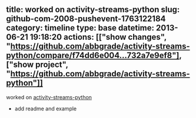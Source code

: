 title: worked on activity-streams-python
slug: github-com-2008-pushevent-1763122184
category: timeline
type: base
datetime: 2013-06-21 19:18:20
actions: [["show changes", "https://github.com/abbgrade/activity-streams-python/compare/f74dd6e004...732a7e9ef8"], ["show project", "https://github.com/abbgrade/activity-streams-python"]]
---
worked on [activity-streams-python](https://github.com/abbgrade/activity-streams-python)

 - add readme and example
